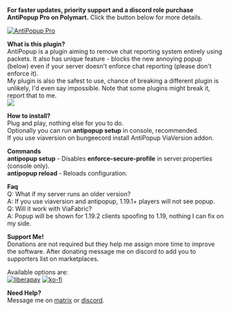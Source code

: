 **For faster updates, priority support and a discord role purchase AntiPopup Pro on Polymart.**
Click the button below for more details.

[![AntiPopup Pro](https://img.shields.io/polymart/version/4921?style=for-the-badge&label=AntiPopup%20Pro&color=%2346a190)](https://polymart.org/resource/antipopup-pro.4921)

**What is this plugin?** \
AntiPopup is a plugin aiming to remove chat reporting system entirely using packets. It also has unique feature - blocks the new annoying popup (below) even if your server doesn't enforce chat reporting (please don't enforce it). \
My plugin is also the safest to use, chance of breaking a different plugin is unlikely, I'd even say impossible. Note that some plugins might break it, report that to me. \
![](https://cdn.discordapp.com/attachments/834878536816525344/1002561207603048468/unknown.png)

**How to install?**\
Plug and play, nothing else for you to do. \
Optionally you can run **antipopup setup** in console, recommended. \
If you use viaversion on bungeecord install AntiPopup ViaVersion addon.

**Commands** \
**antipopup setup** - Disables **enforce-secure-profile** in server.properties (console only). \
**antipopup reload** - Reloads configuration.

**Faq** \
Q: What if my server runs an older version? \
A: If you use viaversion and antipopup, 1.19.1+ players will not see popup. \
Q: Will it work with ViaFabric? \
A: Popup will be shown for 1.19.2 clients spoofing to 1.19, nothing I can fix on my side.

**Support Me!** \
Donations are not required but they help me assign more time to improve the software. After donating message me on discord to add you to supporters list on marketplaces.

Available options are: \
[![liberapay](https://liberapay.com/assets/widgets/donate.svg "")](https://liberapay.com/Kaspian/donate "")
[![ko-fi](https://i.imgur.com/TUJMO7O.png "")](https://ko-fi.com/kaspiandev "")

**Need Help?** \
Message me on [matrix](https://matrix.to/#/#future-project:matrix.org) or [discord](https://discord.gg/eak2zA4s6m).
